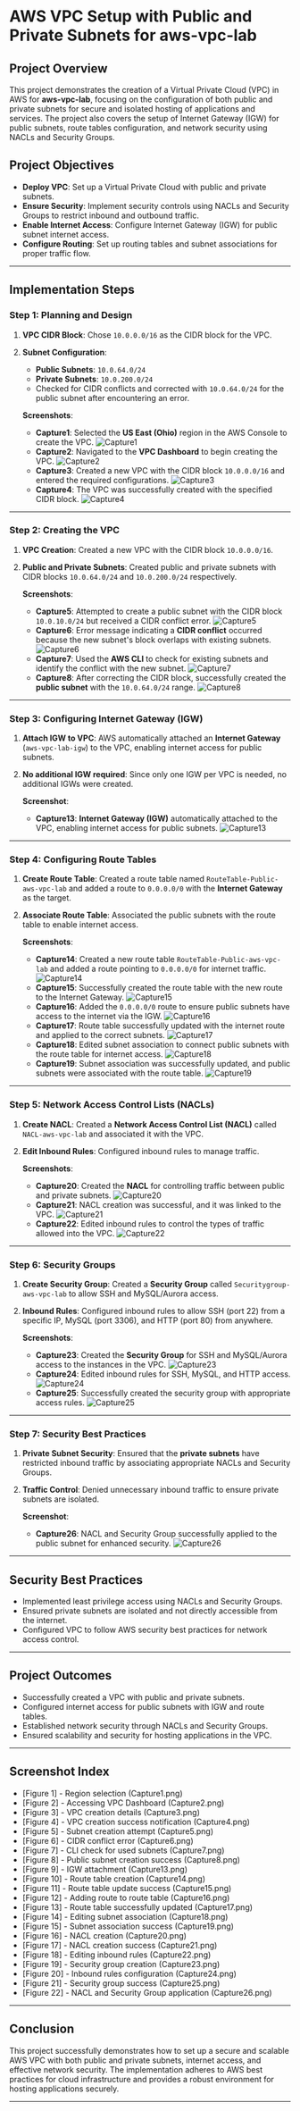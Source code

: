 # **AWS VPC Setup with Public and Private Subnets for aws-vpc-lab**

## **Project Overview**
This project demonstrates the creation of a Virtual Private Cloud (VPC) in AWS for **aws-vpc-lab**, focusing on the configuration of both public and private subnets for secure and isolated hosting of applications and services. The project also covers the setup of Internet Gateway (IGW) for public subnets, route tables configuration, and network security using NACLs and Security Groups.

## **Project Objectives**
- **Deploy VPC**: Set up a Virtual Private Cloud with public and private subnets.
- **Ensure Security**: Implement security controls using NACLs and Security Groups to restrict inbound and outbound traffic.
- **Enable Internet Access**: Configure Internet Gateway (IGW) for public subnet internet access.
- **Configure Routing**: Set up routing tables and subnet associations for proper traffic flow.

---

## **Implementation Steps**

### **Step 1: Planning and Design**

1. **VPC CIDR Block**: Chose `10.0.0.0/16` as the CIDR block for the VPC.
2. **Subnet Configuration**:
   - **Public Subnets**: `10.0.64.0/24`
   - **Private Subnets**: `10.0.200.0/24`
   - Checked for CIDR conflicts and corrected with `10.0.64.0/24` for the public subnet after encountering an error.

   **Screenshots**:
   - **Capture1**: Selected the **US East (Ohio)** region in the AWS Console to create the VPC.
     ![Capture1](https://github.com/Sabin-Rana/aws-vpc-network-isolation/blob/main/Screenshots/Capture1.png)
   - **Capture2**: Navigated to the **VPC Dashboard** to begin creating the VPC.
     ![Capture2](https://github.com/Sabin-Rana/aws-vpc-network-isolation/blob/main/Screenshots/Capture2.png)
   - **Capture3**: Created a new VPC with the CIDR block `10.0.0.0/16` and entered the required configurations.
     ![Capture3](https://github.com/Sabin-Rana/aws-vpc-network-isolation/blob/main/Screenshots/Capture3.png)
   - **Capture4**: The VPC was successfully created with the specified CIDR block.
     ![Capture4](https://github.com/Sabin-Rana/aws-vpc-network-isolation/blob/main/Screenshots/Capture4.png)

---

### **Step 2: Creating the VPC**

1. **VPC Creation**: Created a new VPC with the CIDR block `10.0.0.0/16`.
2. **Public and Private Subnets**: Created public and private subnets with CIDR blocks `10.0.64.0/24` and `10.0.200.0/24` respectively.

   **Screenshots**:
   - **Capture5**: Attempted to create a public subnet with the CIDR block `10.0.10.0/24` but received a CIDR conflict error.
     ![Capture5](https://github.com/Sabin-Rana/aws-vpc-network-isolation/blob/main/Screenshots/Capture5.png)
   - **Capture6**: Error message indicating a **CIDR conflict** occurred because the new subnet's block overlaps with existing subnets.
     ![Capture6](https://github.com/Sabin-Rana/aws-vpc-network-isolation/blob/main/Screenshots/Capture6.png)
   - **Capture7**: Used the **AWS CLI** to check for existing subnets and identify the conflict with the new subnet.
     ![Capture7](https://github.com/Sabin-Rana/aws-vpc-network-isolation/blob/main/Screenshots/Capture7.png)
   - **Capture8**: After correcting the CIDR block, successfully created the **public subnet** with the `10.0.64.0/24` range.
     ![Capture8](https://github.com/Sabin-Rana/aws-vpc-network-isolation/blob/main/Screenshots/Capture8.png)

---

### **Step 3: Configuring Internet Gateway (IGW)**

1. **Attach IGW to VPC**: AWS automatically attached an **Internet Gateway** (`aws-vpc-lab-igw`) to the VPC, enabling internet access for public subnets.
2. **No additional IGW required**: Since only one IGW per VPC is needed, no additional IGWs were created.

   **Screenshot**:
   - **Capture13**: **Internet Gateway (IGW)** automatically attached to the VPC, enabling internet access for public subnets.
     ![Capture13](https://github.com/Sabin-Rana/aws-vpc-network-isolation/blob/main/Screenshots/Capture13.png)

---

### **Step 4: Configuring Route Tables**

1. **Create Route Table**: Created a route table named `RouteTable-Public-aws-vpc-lab` and added a route to `0.0.0.0/0` with the **Internet Gateway** as the target.
2. **Associate Route Table**: Associated the public subnets with the route table to enable internet access.

   **Screenshots**:
   - **Capture14**: Created a new route table `RouteTable-Public-aws-vpc-lab` and added a route pointing to `0.0.0.0/0` for internet traffic.
     ![Capture14](https://github.com/Sabin-Rana/aws-vpc-network-isolation/blob/main/Screenshots/Capture14.png)
   - **Capture15**: Successfully created the route table with the new route to the Internet Gateway.
     ![Capture15](https://github.com/Sabin-Rana/aws-vpc-network-isolation/blob/main/Screenshots/Capture15.png)
   - **Capture16**: Added the `0.0.0.0/0` route to ensure public subnets have access to the internet via the IGW.
     ![Capture16](https://github.com/Sabin-Rana/aws-vpc-network-isolation/blob/main/Screenshots/Capture16.png)
   - **Capture17**: Route table successfully updated with the internet route and applied to the correct subnets.
     ![Capture17](https://github.com/Sabin-Rana/aws-vpc-network-isolation/blob/main/Screenshots/Capture17.png)
   - **Capture18**: Edited subnet association to connect public subnets with the route table for internet access.
     ![Capture18](https://github.com/Sabin-Rana/aws-vpc-network-isolation/blob/main/Screenshots/Capture18.png)
   - **Capture19**: Subnet association was successfully updated, and public subnets were associated with the route table.
     ![Capture19](https://github.com/Sabin-Rana/aws-vpc-network-isolation/blob/main/Screenshots/Capture19.png)

---

### **Step 5: Network Access Control Lists (NACLs)**

1. **Create NACL**: Created a **Network Access Control List (NACL)** called `NACL-aws-vpc-lab` and associated it with the VPC.
2. **Edit Inbound Rules**: Configured inbound rules to manage traffic.

   **Screenshots**:
   - **Capture20**: Created the **NACL** for controlling traffic between public and private subnets.
     ![Capture20](https://github.com/Sabin-Rana/aws-vpc-network-isolation/blob/main/Screenshots/Capture20.png)
   - **Capture21**: NACL creation was successful, and it was linked to the VPC.
     ![Capture21](https://github.com/Sabin-Rana/aws-vpc-network-isolation/blob/main/Screenshots/Capture21.png)
   - **Capture22**: Edited inbound rules to control the types of traffic allowed into the VPC.
     ![Capture22](https://github.com/Sabin-Rana/aws-vpc-network-isolation/blob/main/Screenshots/Capture22.png)

---

### **Step 6: Security Groups**

1. **Create Security Group**: Created a **Security Group** called `Securitygroup-aws-vpc-lab` to allow SSH and MySQL/Aurora access.
2. **Inbound Rules**: Configured inbound rules to allow SSH (port 22) from a specific IP, MySQL (port 3306), and HTTP (port 80) from anywhere.

   **Screenshots**:
   - **Capture23**: Created the **Security Group** for SSH and MySQL/Aurora access to the instances in the VPC.
     ![Capture23](https://github.com/Sabin-Rana/aws-vpc-network-isolation/blob/main/Screenshots/Capture23.png)
   - **Capture24**: Edited inbound rules for SSH, MySQL, and HTTP access.
     ![Capture24](https://github.com/Sabin-Rana/aws-vpc-network-isolation/blob/main/Screenshots/Capture24.png)
   - **Capture25**: Successfully created the security group with appropriate access rules.
     ![Capture25](https://github.com/Sabin-Rana/aws-vpc-network-isolation/blob/main/Screenshots/Capture25.png)

---

### **Step 7: Security Best Practices**

1. **Private Subnet Security**: Ensured that the **private subnets** have restricted inbound traffic by associating appropriate NACLs and Security Groups.
2. **Traffic Control**: Denied unnecessary inbound traffic to ensure private subnets are isolated.

   **Screenshot**:
   - **Capture26**: NACL and Security Group successfully applied to the public subnet for enhanced security.
     ![Capture26](https://github.com/Sabin-Rana/aws-vpc-network-isolation/blob/main/Screenshots/Capture26.png)

---

## **Security Best Practices**
- Implemented least privilege access using NACLs and Security Groups.
- Ensured private subnets are isolated and not directly accessible from the internet.
- Configured VPC to follow AWS security best practices for network access control.

---

## **Project Outcomes**
- Successfully created a VPC with public and private subnets.
- Configured internet access for public subnets with IGW and route tables.
- Established network security through NACLs and Security Groups.
- Ensured scalability and security for hosting applications in the VPC.

---

## **Screenshot Index**
- [Figure 1] - Region selection (Capture1.png)
- [Figure 2] - Accessing VPC Dashboard (Capture2.png)
- [Figure 3] - VPC creation details (Capture3.png)
- [Figure 4] - VPC creation success notification (Capture4.png)
- [Figure 5] - Subnet creation attempt (Capture5.png)
- [Figure 6] - CIDR conflict error (Capture6.png)
- [Figure 7] - CLI check for used subnets (Capture7.png)
- [Figure 8] - Public subnet creation success (Capture8.png)
- [Figure 9] - IGW attachment (Capture13.png)
- [Figure 10] - Route table creation (Capture14.png)
- [Figure 11] - Route table update success (Capture15.png)
- [Figure 12] - Adding route to route table (Capture16.png)
- [Figure 13] - Route table successfully updated (Capture17.png)
- [Figure 14] - Editing subnet association (Capture18.png)
- [Figure 15] - Subnet association success (Capture19.png)
- [Figure 16] - NACL creation (Capture20.png)
- [Figure 17] - NACL creation success (Capture21.png)
- [Figure 18] - Editing inbound rules (Capture22.png)
- [Figure 19] - Security group creation (Capture23.png)
- [Figure 20] - Inbound rules configuration (Capture24.png)
- [Figure 21] - Security group success (Capture25.png)
- [Figure 22] - NACL and Security Group application (Capture26.png)

---

## **Conclusion**
This project successfully demonstrates how to set up a secure and scalable AWS VPC with both public and private subnets, internet access, and effective network security. The implementation adheres to AWS best practices for cloud infrastructure and provides a robust environment for hosting applications securely.

---
